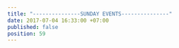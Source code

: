 ```yaml
---
title: "---------------SUNDAY EVENTS---------------"
date: 2017-07-04 16:33:00 +07:00
published: false
position: 59
---
```



